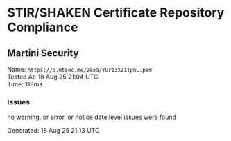 # STIR/SHAKEN Certificate Repository Compliance

## Martini Security

Name: `https://p.mtsec.me/2e5a/YUrz3XZ1TpnL.pem`\
Tested At: 18 Aug 25 21:04 UTC\
Time: 119ms

### Issues

no warning, or error, or notice date level issues were found

Generated: 18 Aug 25 21:13 UTC